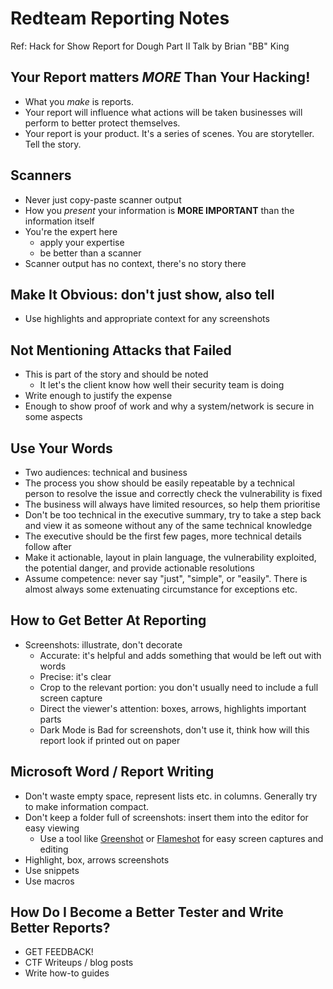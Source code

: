 # Redteam Reporting Notes

Ref: Hack for Show Report for Dough Part II Talk by Brian "BB" King

## Your Report matters _MORE_ Than Your Hacking!
- What you _make_ is reports.
- Your report will influence what actions will be taken businesses will perform to better protect themselves.
- Your report is your product. It's a series of scenes. You are storyteller. Tell the story.


## Scanners
- Never just copy-paste scanner output
- How you _present_ your information is __MORE IMPORTANT__ than the information itself
- You're the expert here
    - apply your expertise
    - be better than a scanner
- Scanner output has no context, there's no story there


## Make It Obvious: don't just show, also tell
- Use highlights and appropriate context for any screenshots

## Not Mentioning Attacks that Failed
- This is part of the story and should be noted
    - It let's the client know how well their security team is doing
- Write enough to justify the expense
- Enough to show proof of work and why a system/network is secure in some aspects

## Use Your Words
- Two audiences: technical and business
- The process you show should be easily repeatable by a technical person to resolve the issue and correctly check the vulnerability is fixed
- The business will always have limited resources, so help them prioritise
- Don't be too technical in the executive summary, try to take a step back and view it as someone without any of the same technical knowledge
- The executive should be the first few pages, more technical details follow after
- Make it actionable, layout in plain language, the vulnerability exploited, the potential danger, and provide actionable resolutions
- Assume competence: never say "just", "simple", or "easily". There is almost always some extenuating circumstance for exceptions etc.

## How to Get Better At Reporting
- Screenshots: illustrate, don't decorate
    - Accurate: it's helpful and adds something that would be left out with words
    - Precise: it's clear
    - Crop to the relevant portion: you don't usually need to include a full screen capture
    - Direct the viewer's attention: boxes, arrows, highlights important parts
    - Dark Mode is Bad for screenshots, don't use it, think how will this report look if printed out on paper

## Microsoft Word / Report Writing
- Don't waste empty space, represent lists etc. in columns. Generally try to make information compact.
- Don't keep a folder full of screenshots: insert them into the editor for easy viewing
    - Use a tool like [Greenshot](https://getgreenshot.org/) or [Flameshot](https://flameshot.org/) for easy screen captures and editing
- Highlight, box, arrows screenshots 
- Use snippets
- Use macros

## How Do I Become a Better Tester and Write Better Reports?
- GET FEEDBACK!
- CTF Writeups / blog posts
- Write how-to guides

